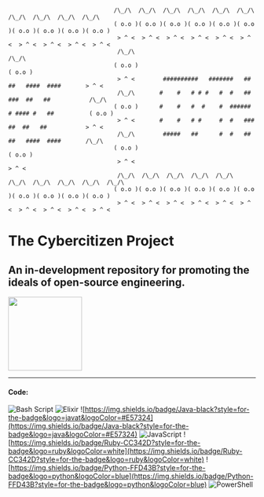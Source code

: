 ``` 
                              
                              /\_/\  /\_/\  /\_/\  /\_/\  /\_/\  /\_/\  /\_/\  /\_/\  /\_/\  /\_/\ 
                              ( o.o )( o.o )( o.o )( o.o )( o.o )( o.o )( o.o )( o.o )( o.o )( o.o )
                               > ^ <  > ^ <  > ^ <  > ^ <  > ^ <  > ^ <  > ^ <  > ^ <  > ^ <  > ^ < 
                               /\_/\                                                          /\_/\ 
                              ( o.o )                                                        ( o.o )
                               > ^ <        ##########   #######   ##   ##   ####  ####       > ^ < 
                               /\_/\       #    #   # # #   #  #   ##  ###  ##   ##           /\_/\ 
                              ( o.o )      #    #   #  #    #  ###### # #### #   ##          ( o.o )
                               > ^ <       #    #   # #     #  #   ###  ##  ##   ##           > ^ < 
                               /\_/\        #####   ##      #  #   ##   ##   ####  ####       /\_/\ 
                              ( o.o )                                                        ( o.o )
                               > ^ <                                                          > ^ < 
                               /\_/\  /\_/\  /\_/\  /\_/\  /\_/\  /\_/\  /\_/\  /\_/\  /\_/\  /\_/\ 
                              ( o.o )( o.o )( o.o )( o.o )( o.o )( o.o )( o.o )( o.o )( o.o )( o.o )
                               > ^ <  > ^ <  > ^ <  > ^ <  > ^ <  > ^ <  > ^ <  > ^ <  > ^ <  > ^ <
 ```


# The Cybercitizen Project
## An in-development repository for promoting the ideals of open-source engineering.  
<img style="height:150px;width:150px;" src="https://github.com/sputnikOS/website/blob/main/public/cia.png?raw=true"/>
<hr>

#### Code:
![Bash Script](https://img.shields.io/badge/bash_script-%23121011.svg?style=for-the-badge&logo=gnu-bash&logoColor=white)
![Elixir](https://img.shields.io/badge/elixir-%234B275F.svg?style=for-the-badge&logo=elixir&logoColor=white)
![https://img.shields.io/badge/Java-black?style=for-the-badge&logo=javat&logoColor=#E57324](https://img.shields.io/badge/Java-black?style=for-the-badge&logo=java&logoColor=#E57324)
![JavaScript](https://img.shields.io/badge/javascript-%23323330.svg?style=for-the-badge&logo=javascript&logoColor=%23F7DF1E)
![https://img.shields.io/badge/Ruby-CC342D?style=for-the-badge&logo=ruby&logoColor=white](https://img.shields.io/badge/Ruby-CC342D?style=for-the-badge&logo=ruby&logoColor=white)
![https://img.shields.io/badge/Python-FFD43B?style=for-the-badge&logo=python&logoColor=blue](https://img.shields.io/badge/Python-FFD43B?style=for-the-badge&logo=python&logoColor=blue)
![PowerShell](https://img.shields.io/badge/PowerShell-%235391FE.svg?style=for-the-badge&logo=powershell&logoColor=white)
